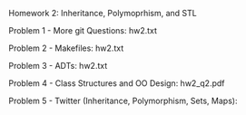 Homework 2: Inheritance, Polymoprhism, and STL

Problem 1 - More git Questions: hw2.txt

Problem 2 - Makefiles: hw2.txt

Problem 3 - ADTs: hw2.txt

Problem 4 - Class Structures and OO Design: hw2_q2.pdf

Problem 5 - Twitter (Inheritance, Polymorphism, Sets, Maps): 
